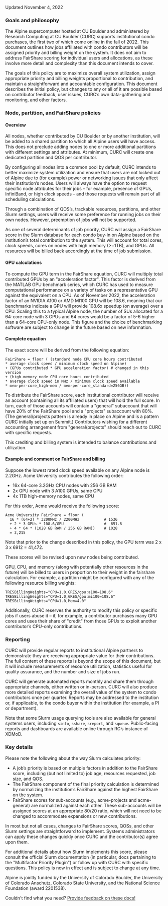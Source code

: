 Updated November 4, 2022 

### Goals and philosophy 

The Alpine supercomputer hosted at CU Boulder and administered by Research 
Computing at CU Boulder (CURC) supports institutional condo purchases, the 
first two of which come online in the fall of 2022. This document outlines 
how jobs affiliated with condo contributors will be assigned priority and 
billing weight on the system. It does not aim to address FairShare scoring 
for individual users and allocations, as these involve more detail and 
complexity than this document intends to cover. 

The goals of this policy are to maximize overall system utilization, 
assign appropriate priority and billing weights proportional to 
contribution, and maintain a straightforward and accountable 
configuration. This document describes the initial policy, but changes to 
any or all of it are possible based on contributor feedback, user issues, 
CURC’s own data-gathering and monitoring, and other factors. 

### Node, partition, and FairShare policies 

#### Overview 

All nodes, whether contributed by CU Boulder or by another institution, 
will be added to a shared partition to which all Alpine users will have 
access. This does not preclude adding nodes to one or more additional 
partitions with different settings and attributes. At minimum, CURC will 
create one dedicated partition and QOS per contributor. 

By configuring all nodes into a common pool by default, CURC intends to 
better maximize system utilization and ensure that users are not locked 
out of Alpine due to (for example) power or networking issues that only 
affect their institution’s nodes. Users will always have the option to 
request specific node attributes for their jobs – for example, presence of 
GPUs, InfiniBand, or high clock speeds – and those requests will remain 
part of all scheduling calculations. 

Through a combination of QOS’s, trackable resources, partitions, and other 
Slurm settings, users will receive some preference for running jobs on 
their own nodes. However, preemption of jobs will not be supported. 

As one of several determinants of job priority, CURC will assign a 
FairShare score in the Slurm database for each condo buy-in on Alpine 
based on the institution’s total contribution to the system. This will 
account for total cores, clock speeds, cores on nodes with high memory 
(>=1TB), and GPUs. All resources will be billed back accordingly at the 
time of job submission. 

#### GPU calculations 

To compute the GPU term in the FairShare equation, CURC will multiply 
total contributed GPUs by an "acceleration factor". This factor is derived 
from the MATLAB GPU benchmark series, which CURC has used to measure 
computational performance on a variety of tasks on a representative GPU 
against the equivalent on a CPU. 
As of November 2022, the acceleration factor of an NVIDIA A100 or AMD 
MI100 GPU will be 108.6, meaning that our benchmarks indicate a GPU will 
provide 108.6x speedup (on average) over a CPU. Scaling this to a typical 
Alpine node, the number of SUs allocated for a 64-core node with 3 GPUs 
and 64 cores would be a factor of 5-6 higher than a 64-core CPU-only node. 
This figure and the choice of benchmarking software are subject to change 
in the future based on new information. 

#### Complete equation 

The exact score will be derived from the following equation: 

```
FairShare = floor ( (standard node CPU core hours contributed 
* average clock speed / minimum clock speed on Alpine) 
+ (GPUs contributed * GPU acceleration factor) # changed in this version 
+ (high-memory node CPU core hours contributed 
* average clock speed in MHz / minimum clock speed available 
* mem-per-core_high-mem / mem-per-core_standard=256GB)) 
```

To distribute the FairShare score, each institutional contributor will 
receive an account (containing all its affiliated users) that will hold 
the full score. In turn, each of those accounts will contain a "general" 
subaccount that will have 20% of the FairShare pool and a "projects" 
subaccount with 80%. (The general/projects pattern is already in place on 
Alpine and is a pattern CURC initially set up on Summit.) Contributors 
wishing for a different accounting arrangement from "general/projects" 
should reach out to CURC with specific requests. 

This crediting and billing system is intended to balance contributions and 
utilization. 

#### Example and comment on FairShare and billing 

Suppose the lowest rated clock speed available on any Alpine node is 
2.2GHz. Acme University contributes the following order: 

- 16x 64-core 3.2GHz CPU nodes with 256 GB RAM 
- 2x GPU node with 3 A100 GPUs, same CPU 
- 4x 1TB high-memory nodes, same CPU 

For this order, Acme would receive the following score: 

```
Acme University FairShare = floor ( 
  16 * (64+2) * 3200MHz / 2200MHz           # 1536 
  + 2 * 3 GPUs * 108.6/GPU                  #  651.6 
  + 4 * 64 * (1028 GB RAM / 256 GB RAM))    # 1028 
  = 3,215 
```

Note that prior to the change described in this policy, the GPU term was 2 
x 3 x 6912 = 41,472. 

These scores will be revised upon new nodes being contributed. 

GPU, CPU, and memory (along with potentially other resources in the 
future) will be billed to users in proportion to their weight in the 
fairshare calculation. For example, a partition might be configured with 
any of the following resource billing weights: 

```
TRESBillingWeights="CPU=1.0,GRES/gpu:a100=108.6" 
TRESBillingWeights="CPU=1.0,GRES/gpu:mi100=108.6" 
TRESBillingWeights="CPU=1.0,Mem=4.0" 
```

Additionally, CURC reserves the authority to modify this policy or 
specific jobs if users abuse it – if, for example, a contributor purchases 
many GPU cores and uses their share of "credit" from those GPUs to exploit 
another contributor’s CPU-only contributions. 

### Reporting 

CURC will provide regular reports to institutional Alpine partners to 
demonstrate they are receiving appropriate value for their contributions. 
The full content of these reports is beyond the scope of this document, 
but it will include measurements of resource utilization, statistics 
useful for quality assurance, and the number and size of jobs run. 

CURC will generate automated reports monthly and share them through 
appropriate channels, either written or in-person. CURC will also produce 
more detailed reports examining the overall value of the system to condo 
contributors once per quarter. Reports may be addressed to the institution 
or, if applicable, to the condo buyer within the institution (for example, 
a PI or department). 

Note that some Slurm usage querying tools are also available for general 
systems users, including `sinfo`, `sshare`, `sreport`, and `squeue`. 
Public-facing reports and dashboards are available online through RC’s 
instance of XDMoD. 

### Key details 

Please note the following about the way Slurm calculates priority: 

- A job’s priority is based on multiple factors in addition to the 
FairShare score, including (but not limited to) job age, resources 
requested, job size, and QOS. 
- The FairShare component of the final priority calculation is determined 
by normalizing the institution’s FairShare against the highest FairShare 
on the system. 
- FairShare scores for sub-accounts (e.g., acme-projects and acme-general) 
are normalized against each other. These sub-accounts will be assigned 
scores at an appropriate 80/20 ratio, which will not need to be changed to 
accommodate expansions or new contributions. 

In most but not all cases, changes to FairShare scores, QOSs, and other 
Slurm settings are straightforward to implement. Systems administrators 
can apply these changes quickly once CURC and the contributor(s) agree 
upon them. 

For additional details about how Slurm implements this score, please 
consult the official Slurm documentation (in particular, docs pertaining 
to the "Multifactor Priority Plugin") or follow up with CURC with specific 
questions. This policy is now in effect and is subject to change at any 
time. 


Alpine is jointly funded by the University of Colorado Boulder, the 
University of Colorado Anschutz, Colorado State University, and the National Science 
Foundation (award 2201538).

Couldn't find what you need? [Provide feedback on these 
docs!](https://forms.gle/bSQEeFrdvyeQWPtW9)
